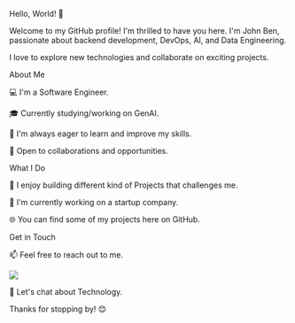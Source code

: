 Hello, World! 👋

Welcome to my GitHub profile! I'm thrilled to have you here. I'm John Ben, passionate about backend development, DevOps, AI, and Data Engineering. 

I love to explore new technologies and collaborate on exciting projects.

About Me

💻 I'm a Software Engineer.

🎓 Currently studying/working on GenAI.

🌱 I'm always eager to learn and improve my skills.

🤝 Open to collaborations and opportunities.

What I Do

🚀 I enjoy building different kind of Projects that challenges me.

🔭 I'm currently working on a startup company.

🌐 You can find some of my projects here on GitHub.

Get in Touch

📫 Feel free to reach out to me. 

<a  href="https://www.linkedin.com/in/john-ben-uera/"> <img src="https://img.shields.io/badge/LinkedIn-0077B5?style=for-the-badge&logo=linkedin&logoColor=white" /></a>

💬 Let's chat about Technology.


Thanks for stopping by! 😊

